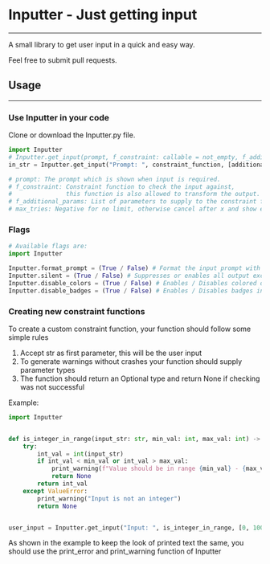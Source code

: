 # Inputter - Just getting input
___
A small library to get user input in a quick and easy way.

Feel free to submit pull requests.

## Usage
___
### Use Inputter in your code
Clone or download the Inputter.py file.

```python
import Inputter
# Inputter.get_input(prompt, f_constraint: callable = not_empty, f_additional_params=None, max_tries: int = -1) -> Optional:
in_str = Inputter.get_input("Prompt: ", constraint_function, [additional, parameters], max_tries=5)

# prompt: The prompt which is shown when input is required.
# f_constraint: Constraint function to check the input against,
#               this function is also allowed to transform the output.
# f_additional_params: List of parameters to supply to the constraint function.
# max_tries: Negative for no limit, otherwise cancel after x and show error.
```
### Flags

```python
# Available flags are:
import Inputter

Inputter.format_prompt = (True / False) # Format the input prompt with badge and color
Inputter.silent = (True / False) # Suppresses or enables all output except prompting
Inputter.disable_colors = (True / False) # Enables / Disables colored output but keeps badges
Inputter.disable_badges = (True / False) # Enables / Disables badges in output
```
### Creating new constraint functions
To create a custom constraint function, your function should follow some simple rules
1. Accept str as first parameter, this will be the user input
2. To generate warnings without crashes your function should supply parameter types
3. The function should return an Optional type and return None if checking was not successful

Example:

```python
import Inputter


def is_integer_in_range(input_str: str, min_val: int, max_val: int) -> Optional[int]:
    try:
        int_val = int(input_str)
        if int_val < min_val or int_val > max_val:
            print_warning(f"Value should be in range {min_val} - {max_val}")
            return None
        return int_val
    except ValueError:
        print_warning("Input is not an integer")
        return None


user_input = Inputter.get_input("Input: ", is_integer_in_range, [0, 100])
```
As shown in the example to keep the look of printed text the same,
you should use the print_error and print_warning function of Inputter